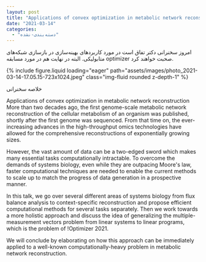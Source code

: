 ```yaml
---
layout: post
title: "Applications of convex optimization in metabolic network reconstruction - سخنرانی دکتر تفاق"
date: "2021-03-14"
categories: 
  - "دسته‌بندی-نشده"
---
```


امروز سخنرانی دکتر تفاق است در مورد کاربردهای بهینه‌سازی در بازسازی شبکه‌های متابولیکی. البته در نهایت هم در مورد مسابقه optimizer صحبت خواهند کرد.

{% include figure.liquid loading="eager" path="assets/images/photo_2021-03-14-17.05.15-723x1024.jpeg" class="img-fluid rounded z-depth-1" %}

خلاصه سخنرانی

Applications of convex optimization in metabolic network reconstruction More than two decades ago, the first genome-scale metabolic network reconstruction of the cellular metabolism of an organism was published, shortly after the first genome was sequenced. From that time on, the ever-increasing advances in the high-throughput omics technologies have allowed for the comprehensive reconstructions of exponentially growing sizes.

However, the vast amount of data can be a two-edged sword which makes many essential tasks computationally intractable. To overcome the demands of systems biology, even while they are outpacing Moore's law, faster computational techniques are needed to enable the current methods to scale up to match the progress of data generation in a prospective manner.

In this talk, we go over several different areas of systems biology from flux balance analysis to context-specific reconstruction and propose efficient computational methods for several tasks separately. Then we work towards a more holistic approach and discuss the idea of generalizing the multiple-measurement vectors problem from linear systems to linear programs, which is the problem of !Optimizer 2021.

We will conclude by elaborating on how this approach can be immediately applied to a well-known computationally-heavy problem in metabolic network reconstruction.
